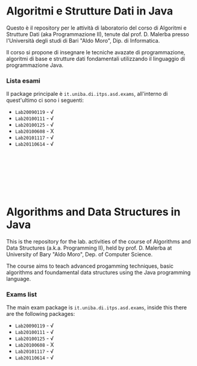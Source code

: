 Algoritmi e Strutture Dati in Java
===============================

Questo è il repository per le attività di laboratorio del corso di Algoritmi e Strutture Dati (aka Programmazione II), tenute dal prof. D. Malerba presso l'Università degli studi di Bari "Aldo Moro", Dip. di Informatica. 

Il corso si propone di insegnare le tecniche avazate di programmazione, algoritmi di base e strutture dati fondamentali utilizzando il linguaggio di programmazione Java.

### Lista esami
Il package principale è `it.uniba.di.itps.asd.exams`, all'interno di quest'ultimo ci sono i seguenti:

+ `Lab20090119` - √
+ `Lab20100111` - √
+ `Lab20100125` - √
+ `Lab20100608` - X
+ `Lab20101117` - √
+ `Lab20110614` - √

<br /><br /><br /><br /><br /><br />

Algorithms and Data Structures in Java
=============

This is the repository for the lab. activities of the course of Algorithms and Data Structures (a.k.a. Programming II), held by prof. D. Malerba at University of Bary "Aldo Moro", Dep. of Computer Science.

The course aims to teach advanced progamming techniques, basic algorithms and foundamental data structures using the Java programming language.

### Exams list
The main exam package is `it.uniba.di.itps.asd.exams`, inside this there are the following packages:

+ `Lab20090119` - √
+ `Lab20100111` - √
+ `Lab20100125` - √
+ `Lab20100608` - X
+ `Lab20101117` - √
+ `Lab20110614` - √